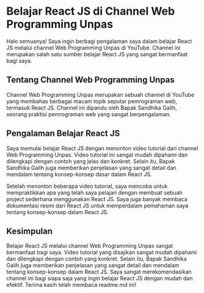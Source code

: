 # Belajar React JS di Channel Web Programming Unpas
Halo semuanya! Saya ingin berbagi pengalaman saya dalam belajar React JS melalui channel Web Programming Unpas di YouTube. Channel ini merupakan salah satu sumber belajar React JS yang sangat bermanfaat bagi saya.

## Tentang Channel Web Programming Unpas
Channel Web Programming Unpas merupakan sebuah channel di YouTube yang membahas berbagai macam topik seputar pemrograman web, termasuk React JS. Channel ini dipandu oleh Bapak Sandhika Galih, seorang praktisi pemrograman web yang sangat berpengalaman.

## Pengalaman Belajar React JS
Saya memulai belajar React JS dengan menonton video tutorial dari channel Web Programming Unpas. Video tutorial ini sangat mudah dipahami dan dilengkapi dengan contoh yang jelas dan konkret. Selain itu, Bapak Sandhika Galih juga memberikan penjelasan yang sangat detail dan mendalam tentang konsep-konsep dasar dalam React JS.

Setelah menonton beberapa video tutorial, saya mencoba untuk mempraktikkan apa yang telah saya pelajari dengan membuat sebuah project sederhana menggunakan React JS. Saya juga banyak membaca dokumentasi resmi dari React JS untuk memperdalam pemahaman saya tentang konsep-konsep dalam React JS.

## Kesimpulan
Belajar React JS melalui channel Web Programming Unpas sangat bermanfaat bagi saya. Video tutorial yang disajikan sangat mudah dipahami dan dilengkapi dengan contoh yang konkret. Selain itu, Bapak Sandhika Galih juga memberikan penjelasan yang sangat detail dan mendalam tentang konsep-konsep dalam React JS. Saya sangat merekomendasikan channel ini bagi siapa saja yang ingin belajar React JS dengan mudah dan efektif. Terima kasih telah membaca readme.md ini!
